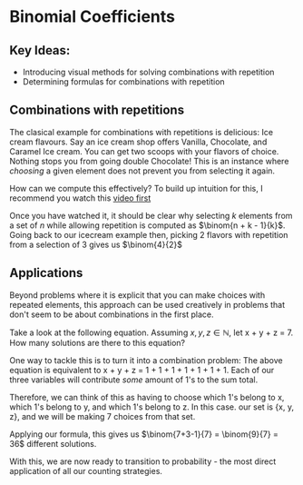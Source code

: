 # Binomial Coefficients

## Key Ideas:
- Introducing visual methods for solving combinations with repetition
- Determining formulas for combinations with repetition

## Combinations with repetitions

The clasical example for combinations with repetitions is delicious: Ice cream flavours. Say an ice cream shop offers Vanilla, Chocolate, and Caramel Ice cream. You can get two scoops with your flavors of choice. Nothing stops you from going double Chocolate! This is an instance where *choosing* a given element does not prevent you from selecting it again. 

How can we compute this effectively? To build up intuition for this, I recommend you watch this [video first](https://www.youtube.com/watch?v=EJ2ZkAqh25s&ab_channel=WrathofMath)

Once you have watched it, it should be clear why selecting *k* elements from a set of *n* while allowing repetition is computed as $\binom{n + k - 1}{k}$. Going back to our icecream example then, picking 2 flavors with repetition from a selection of 3 gives us $\binom{4}{2}$


## Applications

Beyond problems where it is explicit that you can make choices with repeated elements, this approach can be used creatively in problems that don't seem to be about combinations in the first place. 

Take a look at the following equation. Assuming $x, y, z \in \mathbb N$, let x + y + z  = 7. How many solutions are there to this equation? 

One way to tackle this is to turn it into a combination problem: The above equation is equivalent to x + y + z = 1 + 1 + 1 + 1 + 1 + 1 + 1. Each of our three variables will contribute *some* amount of 1's to the sum total. 

Therefore, we can think of this as having to choose which 1's belong to x, which 1's belong to y, and which 1's belong to z. In this case. our set is {x, y, z}, and we will be making 7 choices from that set. 

Applying our formula, this gives us $\binom{7+3-1}{7} = \binom{9}{7} = 36$ different solutions.

With this, we are now ready to transition to probability - the most direct application of all our counting strategies.